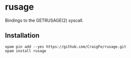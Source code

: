 # rusage

Bindings to the GETRUSAGE(2) syscall.

## Installation

```
opam pin add --yes https://github.com/CraigFe/rusage.git
opam install rusage
```
